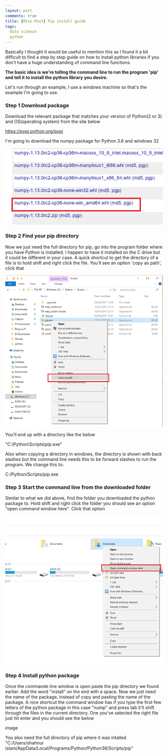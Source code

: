 ```yaml
---
layout: post
comments: true
title: [Mini-Post] Pip install guide
tags:
  data science
  python
---
```


Basically I thought it would be useful to mention this as I found it a bit difficult to find a step by step guide on how to install python libraries if you don't have a huge understanding of command line functions.

**The basic idea is we're telling the command line to run the program 'pip' and tell it to install the python library you desire.**

Let's run through an example, I use a windows machine so that's the example I'm going to use. 

### **Step 1 Download package**

Download the relevant package that matches your version of Python(2 or 3) and OS(operating system) from the site below 

https://pypi.python.org/pypi

I'm going to download the numpy package for Python 3.6 and windows 32

![Image](/img/Python%20Library.PNG)

### **Step 2 Find your pip directory**


Now we just need the full directory for pip, go into the program folder where you have Python is installed. I happen to have it installed on the C drive but it could be different in your case. A quick shortcut to get the directory of a file is to hold shift and right click the file. You'll see an option 'copy as path', click that

![Image](/img/Copy%20as%20path.png)

You'll end up with a directory like the below

"C:\Python\Scripts\pip.exe"

Also when copying a directory in windows, the directory is shown with back slashes but the command line needs this to be forward slashes to run the program. We change this to:

C:/Python/Scripts/pip.exe

### **Step 3 Start the command line from the downloaded folder**

Similar to what we did above, find the folder you downloaded the python package to. 
Hold shift and right click the folder you should see an option "open command window here". Click that option 

![Image](/img/Open%20Command%20window.png)


### **Step 4 Install python package**
Once the commande line window is open paste the pip directory we found earlier.
Add the word "install" on the end with a space.
Now we just need the name of the package, instead of copy and pasting the name of the package. A nice shortcut the command window has if you type the first few letters of the python package in this case "nump" and  press tab it'll shift through the files in the current directory. One you've selected the right file just hit enter and you should see the below



image






You also need the full directory of pip where it was intalled
"C:/Users/shahnur islam/AppData/Local/Programs/Python/Python36/Scripts/pip" 
